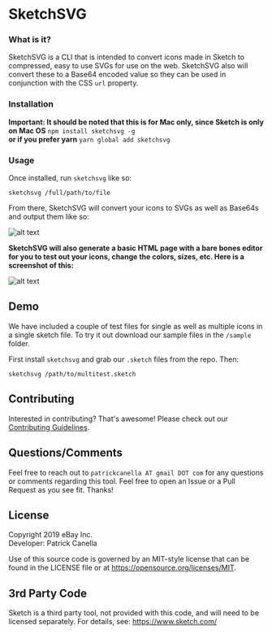 # SketchSVG

### What is it?

SketchSVG is a CLI that is intended to convert icons made in Sketch to compressed, easy to use SVGs for use on the web. SketchSVG also will convert these to a Base64 encoded value so they can be used in conjunction with the CSS `url` property.

### Installation

**Important: It should be noted that this is for Mac only, since Sketch is only on Mac OS**
`npm install sketchsvg -g`  
**or if you prefer yarn**
`yarn global add sketchsvg`

### Usage

Once installed, run `sketchsvg` like so:

`sketchsvg /full/path/to/file`

From there, SketchSVG will convert your icons to SVGs as well as Base64s and output them like so:

![alt text](https://i.imgur.com/YMmTeVZ.png "Logo Title Text 1")

**SketchSVG will also generate a basic HTML page with a bare bones editor for you to test out your icons, change the colors, sizes, etc. Here is a screenshot of this:**

![alt text](https://media.giphy.com/media/1AeQc1qH6sfMlK9FOP/giphy.gif "Logo Title Text 1")

## Demo

We have included a couple of test files for single as well as multiple icons in a single sketch file. To try it out download our sample files in the `/sample` folder. 

First install `sketchsvg` and grab our `.sketch` files from the repo. Then:

`sketchsvg /path/to/multitest.sketch`

## Contributing

Interested in contributing? That's awesome! Please check out our [Contributing Guidelines](https://github.corp.ebay.com/pcanella/sketchsvg/blob/dev/CONTRIBUTING.md). 

## Questions/Comments

Feel free to reach out to `patrickcanella AT gmail DOT com` for any questions or comments regarding this tool. Feel free to open an Issue or a Pull Request as you see fit. Thanks!


## License

Copyright 2019 eBay Inc. <BR>
Developer: Patrick Canella

Use of this source code is governed by an MIT-style license that can be found in the LICENSE file or at https://opensource.org/licenses/MIT.

## 3rd Party Code
Sketch is a third party tool, not provided with this code, and will need to be licensed separately. For details, see:
https://www.sketch.com/
